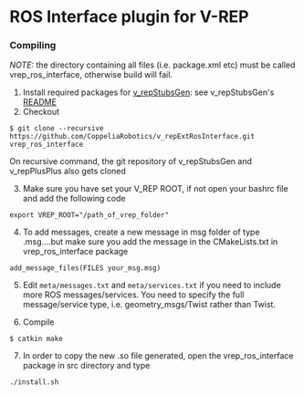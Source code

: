 # ROS Interface plugin for V-REP

### Compiling

_NOTE:_ the directory containing all files (i.e. package.xml etc) must be called vrep_ros_interface, otherwise build will fail.

1. Install required packages for [v_repStubsGen](https://github.com/CoppeliaRobotics/v_repStubsGen): see v_repStubsGen's [README](external/v_repStubsGen/README.md)
2. Checkout
```
$ git clone --recursive https://github.com/CoppeliaRobotics/v_repExtRosInterface.git vrep_ros_interface
```
On recursive command, the git repository of v_repStubsGen and v_repPlusPlus also gets cloned

3. Make sure you have set your V_REP ROOT, if not open your bashrc file and add the following code
```
export VREP_ROOT="/path_of_vrep_folder"
```
4. To add messages, create a new message in msg folder of type .msg....but make sure you add the message in the CMakeLists.txt in vrep_ros_interface package
```
add_message_files(FILES your_msg.msg)
```

5. Edit `meta/messages.txt` and `meta/services.txt` if you need to include more ROS messages/services. You need to specify the full message/service type, i.e. geometry_msgs/Twist rather than Twist.

6. Compile
```
$ catkin make
```
7. In order to copy the new .so file generated, open the vrep_ros_interface package in src directory and type
```
./install.sh
```
